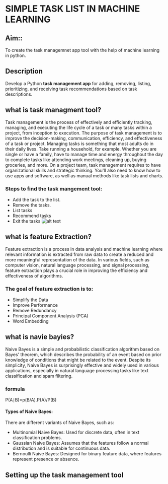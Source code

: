 # SIMPLE TASK LIST IN MACHINE LEARNING
## Aim::
To create  the task managemnet app tool with the help of machine learning in python.
## Description
Develop a Python **task management app** for adding, removing, listing, prioritizing, and receiving task recommendations based on task descriptions.
## what is task managment tool?
Task management is the process of effectively and efficiently tracking, managing, and executing the life cycle of a task or many tasks within a project, from inception to execution. The purpose of task management is to improve the decision-making, communication, efficiency, and effectiveness of a task or project.
Managing tasks is something that most adults do in their daily lives. Take running a household, for example. Whether you are single or have a family, have to manage  time and energy throughout the day to complete tasks like attending work meetings, cleaning up, buying groceries, and more.
On a project team, task management requires  to have organizational skills and strategic thinking. You'll also need to know how to use apps and software, as well as manual methods like task lists and charts.
### Steps to find the task mangement tool:
- Add the task to the list.
- Remove the tasks.
- List tasks
- Recommend tasks
- Exit the tasks
![alt text](https://images.prismic.io/smarttask/0d6ae82b-c98b-42fa-b36b-d8eb82db7a7e_25+Best+Task+Management+Tools.png?auto=compress,format)
## what is feature Extraction?
Feature extraction is a process in data analysis and machine learning where relevant information is extracted from raw data to create a reduced and more meaningful representation of the data. In various fields, such as computer vision, natural language processing, and signal processing, feature extraction plays a crucial role in improving the efficiency and effectiveness of algorithms.
### The goal of feature extraction is to:
* Simplify the Data 
* Improve Performance
* Remove Redundancy
* Principal Component Analysis (PCA)
* Word Embedding
## what is navie bayies?
Naive Bayes is a simple and probabilistic classification algorithm based on Bayes' theorem, which describes the probability of an event based on prior knowledge of conditions that might be related to the event. Despite its simplicity, Naive Bayes is surprisingly effective and widely used in various applications, especially in natural language processing tasks like text classification and spam filtering.
### formula
P(A∣B)=p(B/A).P(A)/P(B)
#### Types of Naive Bayes:
There are different variants of Naive Bayes, such as:
- Multinomial Naive Bayes: Used for discrete data, often in text classification problems.
- Gaussian Naive Bayes: Assumes that the features follow a normal distribution and is suitable for continuous data.
- Bernoulli Naive Bayes: Designed for binary feature data, where features represent presence or absence.
## Setting up the task management tool
​
 




